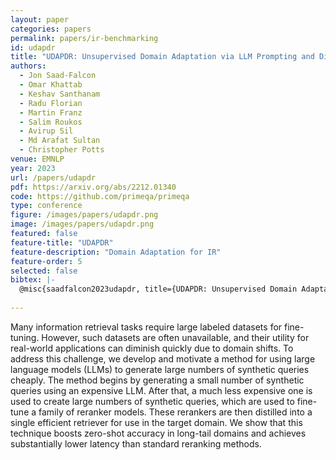 ```yaml
---
layout: paper
categories: papers
permalink: papers/ir-benchmarking
id: udapdr
title: "UDAPDR: Unsupervised Domain Adaptation via LLM Prompting and Distillation of Rerankers"
authors: 
  - Jon Saad-Falcon
  - Omar Khattab
  - Keshav Santhanam
  - Radu Florian
  - Martin Franz
  - Salim Roukos
  - Avirup Sil
  - Md Arafat Sultan
  - Christopher Potts
venue: EMNLP
year: 2023
url: /papers/udapdr
pdf: https://arxiv.org/abs/2212.01340
code: https://github.com/primeqa/primeqa
type: conference
figure: /images/papers/udapdr.png
image: /images/papers/udapdr.png
featured: false
feature-title: "UDAPDR"
feature-description: "Domain Adaptation for IR"
feature-order: 5
selected: false
bibtex: |-
  @misc{saadfalcon2023udapdr, title={UDAPDR: Unsupervised Domain Adaptation via LLM Prompting and Distillation of Rerankers}, author={Jon Saad-Falcon and Omar Khattab and Keshav Santhanam and Radu Florian and Martin Franz and Salim Roukos and Avirup Sil and Md Arafat Sultan and Christopher Potts}, year={2023}, eprint={2303.00807}, archivePrefix={arXiv}, primaryClass={cs.IR} }
  
---
```


Many information retrieval tasks require large labeled datasets for fine-tuning. 
However, such datasets are often unavailable, and their utility for real-world 
applications can diminish quickly due to domain shifts. To address this challenge, 
we develop and motivate a method for using large language models (LLMs) to generate 
large numbers of synthetic queries cheaply. The method begins by generating a small 
number of synthetic queries using an expensive LLM. After that, a much less expensive 
one is used to create large numbers of synthetic queries, which are used to fine-tune 
a family of reranker models. These rerankers are then distilled into a single efficient 
retriever for use in the target domain. We show that this technique boosts zero-shot 
accuracy in long-tail domains and achieves substantially lower latency than standard reranking methods.
